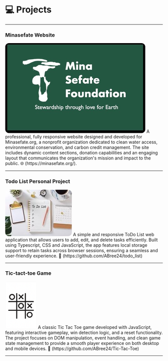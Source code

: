 # 💻 **Projects**

---

### Minasefate Website
<img src="/assets/images/Logo.png" alt="Screenshot of Project 2" style="max-width: 100%; height: auto; border-radius: 12px;" />
A professional, fully responsive website designed and developed for Minasefate.org, a nonprofit organization dedicated to clean water access, environmental conservation, and carbon credit management. The site includes dynamic content sections, donation capabilities and an engaging layout that communicates the organization's mission and impact to the public.
🌐 (https://minasefate.org/).

---

### Todo List Personal Project
<img src="/assets/images/todolst.jpeg" alt="Screenshot of Project 2" style="max-width: 100%; height: auto; border-radius: 12px;" />
A simple and responsive ToDo List web application that allows users to add, edit, and delete tasks efficiently. Built using Typescript, CSS and JavaScript, the app features local storage support to retain tasks across browser sessions, ensuring a seamless and user-friendly experience.  
🔗 (https://github.com/ABree24/todo_list)

---

### Tic-tact-toe Game
<img src="/assets/images/20250610_1739_Tic-Tac-Toe%20Icon_simple_compose_01jxd4cr6bf9ea4n5hsadr8zny.png" alt="Animated GIF of Project 3" style="max-width: 20%; height: auto; border-radius: 5px;" />
A classic Tic Tac Toe game developed with JavaScript, featuring interactive gameplay, win detection logic, and a reset functionality. The project focuses on DOM manipulation, event handling, and clean game state management to provide a smooth player experience on both desktop and mobile devices.  
🔗 (https://github.com/ABree24/Tic-Tac-Toe)

---

